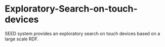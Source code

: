 # Exploratory-Search-on-touch-devices
SEED system provides an exploratory search on touch devices based on a large scale RDF.
